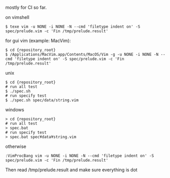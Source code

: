 mostly for CI so far.

on vimshell

    $ texe vim -u NONE -i NONE -N --cmd 'filetype indent on' -S spec/prelude.vim -c 'Fin /tmp/prelude.result'

for gui vim (example: MacVim):

    $ cd {repository_root}
    $ /Applications/MacVim.app/Contents/MacOS/Vim -g -u NONE -i NONE -N --cmd 'filetype indent on' -S spec/prelude.vim -c 'Fin /tmp/prelude.result'

unix

    $ cd {repository_root}
    # run all test
    $ ./spec.sh
    # run specify test
    $ ./spec.sh spec/data/string.vim

windows

    > cd {repository_root}
    # run all test
    > spec.bat
    # run specify test
    > spec.bat spec¥data¥string.vim

otherwise

    :VimProcBang vim -u NONE -i NONE -N --cmd 'filetype indent on' -S spec/prelude.vim -c 'Fin /tmp/prelude.result'

Then read /tmp/prelude.result and make sure everything is dot
